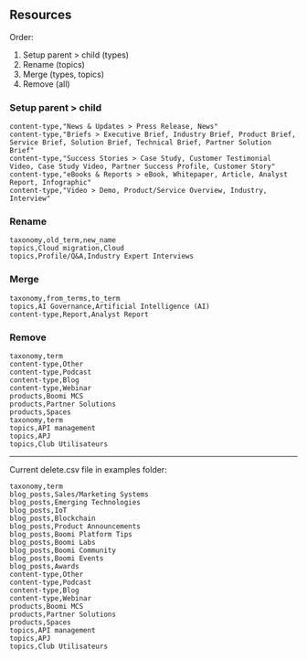 ## Resources

Order:

1. Setup parent > child (types)
2. Rename (topics)
3. Merge (types, topics)
4. Remove (all)

### Setup parent > child

```
content-type,"News & Updates > Press Release, News"
content-type,"Briefs > Executive Brief, Industry Brief, Product Brief, Service Brief, Solution Brief, Technical Brief, Partner Solution Brief"
content-type,"Success Stories > Case Study, Customer Testimonial Video, Case Study Video, Partner Success Profile, Customer Story"
content-type,"eBooks & Reports > eBook, Whitepaper, Article, Analyst Report, Infographic"
content-type,"Video > Demo, Product/Service Overview, Industry, Interview"
```

### Rename

```
taxonomy,old_term,new_name
topics,Cloud migration,Cloud
topics,Profile/Q&A,Industry Expert Interviews
```

### Merge

```
taxonomy,from_terms,to_term
topics,AI Governance,Artificial Intelligence (AI)
content-type,Report,Analyst Report
```

### Remove

```
taxonomy,term
content-type,Other
content-type,Podcast
content-type,Blog
content-type,Webinar
products,Boomi MCS
products,Partner Solutions
products,Spaces
taxonomy,term
topics,API management
topics,APJ
topics,Club Utilisateurs
```

---

Current delete.csv file in examples folder:

```
taxonomy,term
blog_posts,Sales/Marketing Systems
blog_posts,Emerging Technologies
blog_posts,IoT
blog_posts,Blockchain
blog_posts,Product Announcements
blog_posts,Boomi Platform Tips
blog_posts,Boomi Labs
blog_posts,Boomi Community
blog_posts,Boomi Events
blog_posts,Awards
content-type,Other
content-type,Podcast
content-type,Blog
content-type,Webinar
products,Boomi MCS
products,Partner Solutions
products,Spaces
topics,API management
topics,APJ
topics,Club Utilisateurs
```
